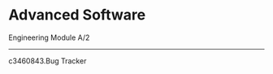 # Advanced Software
 Engineering Module A/2
___________________________________________________________________________________________________________
c3460843.Bug Tracker
